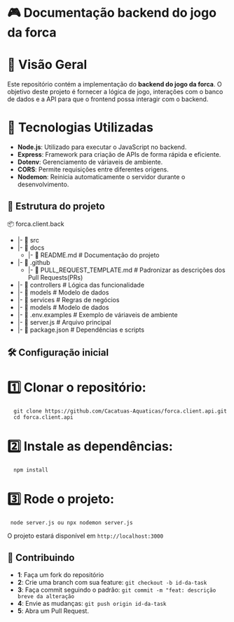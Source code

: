 # 🎮 Documentação backend do jogo da forca

# 🚀 Visão Geral

Este repositório contém a implementação do **backend do jogo da forca**. O objetivo deste projeto é fornecer a lógica de jogo, interações com o banco de dados e a API para que o frontend possa interagir com o backend.

# 🔌 Tecnologias Utilizadas

- **Node.js**: Utilizado para executar o JavaScript no backend.
- **Express**: Framework para criação de APIs de forma rápida e eficiente.
- **Dotenv**:  Gerenciamento de váriaveis de ambiente.
- **CORS**: Permite requisições entre diferentes origens.
- **Nodemon**: Reinicia automaticamente o servidor durante o desenvolvimento.

## 📂 Estrutura do projeto

   📦 forca.client.back
  - |- 📂 src
  - |- 📂 docs
      - |- 📜 README.md # Documentação do projeto
  - |- 📂 .github
      - |- 📜 PULL_REQUEST_TEMPLATE.md # Padronizar as descrições dos Pull Requests(PRs)
  - |- 📂 controllers # Lógica das funcionalidade
  - |- 📂 models # Modelo de dados
  - |- 📂 services # Regras de negócios
  - |- 📂 models # Modelo de dados
  - |- 📜 .env.examples # Exemplo de váriaveis de ambiente
  - |- 📜 server.js # Arquivo principal
  - |- 📜 package.json # Dependências e scripts


## 🛠️ Configuração inicial

# 1️⃣ Clonar o repositório:

      git clone https://github.com/Cacatuas-Aquaticas/forca.client.api.git
      cd forca.client.api

# 2️⃣ Instale as dependências:

      npm install

# 3️⃣ Rode o projeto:

     node server.js ou npx nodemon server.js

O projeto estará disponível em `http://localhost:3000` 

## 📄 Contribuindo

- **1**: Faça um fork do repositório
- **2**: Crie uma branch com sua feature: `git checkout -b id-da-task`
- **3**: Faça commit seguindo o padrão: `git commit -m "feat: descrição breve da alteração`
- **4**: Envie as mudanças: `git push origin id-da-task`
- **5**: Abra um Pull Request.








